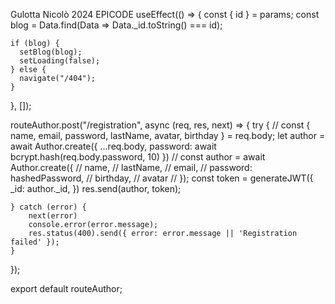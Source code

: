 Gulotta Nicolò
2024
EPICODE
useEffect(() => {
const { id } = params;
const blog = Data.find(Data => Data.\_id.toString() === id);

    if (blog) {
      setBlog(blog);
      setLoading(false);
    } else {
      navigate("/404");
    }

}, []);

routeAuthor.post("/registration", async (req, res, next) => {
try {
// const { name, email, password, lastName, avatar, birthday } = req.body;
let author = await Author.create({
...req.body,
password: await bcrypt.hash(req.body.password, 10)
})
// const author = await Author.create({
// name,
// lastName,
// email,
// password: hashedPassword,
// birthday,
// avatar
// });
const token = generateJWT({
\_id: author.\_id,
})
res.send(author, token);

    } catch (error) {
        next(error)
        console.error(error.message);
        res.status(400).send({ error: error.message || 'Registration failed' });
    }

});

export default routeAuthor;
